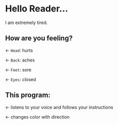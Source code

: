 # Hello Reader...

I am extremely tired.

## How are you feeling?

← `Head`: hurts

← `Back`: aches

← `Feet`: sore

← `Eyes`: closed

## This program:

← listens to your voice and follows your instructions

← changes color with direction
